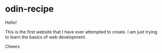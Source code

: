 # odin-recipe

Hello!

This is the first website that I have ever attempted to create. I am just trying to learn the basics of web development.

Cheers